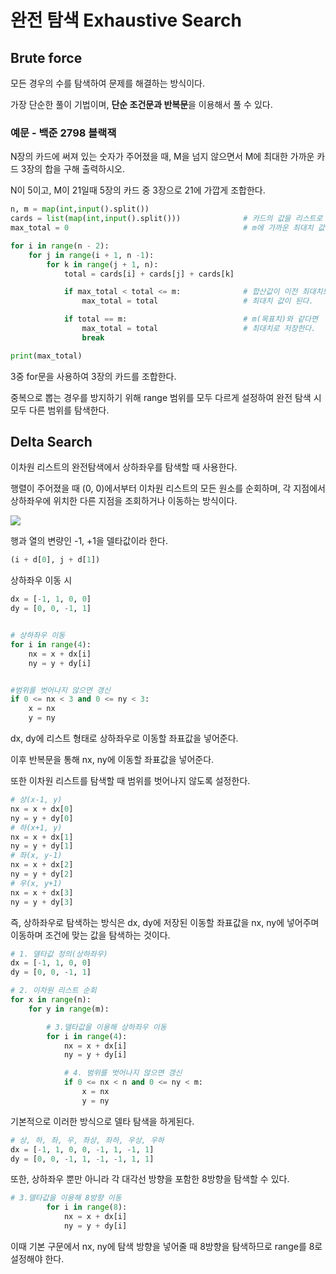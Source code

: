 # 완전 탐색 Exhaustive Search

## 

## Brute force

모든 경우의 수를 탐색하여 문제를 해결하는 방식이다.

가장 단순한 풀이 기법이며, **단순 조건문과 반복문**을 이용해서 풀 수 있다.

### 

### 예문 - 백준 2798 블랙잭

N장의 카드에 써져 있는 숫자가 주어졌을 때, M을 넘지 않으면서 M에 최대한 가까운 카드 3장의 합을 구해 출력하시오.

N이 5이고, M이 21일때 5장의 카드 중 3장으로 21에 가깝게 조합한다. 



```python
n, m = map(int,input().split())                     
cards = list(map(int,input().split()))              # 카드의 값을 리스트로 받는다.
max_total = 0                                       # m에 가까운 최대치 값을 저장하기 위한 변수

for i in range(n - 2):                              
    for j in range(i + 1, n -1):
        for k in range(j + 1, n):
            total = cards[i] + cards[j] + cards[k]

            if max_total < total <= m:              # 합산값이 이전 최대치보다 크거나 m(목표치)에 가까운 값이라면 
                max_total = total                   # 최대치 값이 된다.

            if total == m:                          # m(목표치)와 같다면
                max_total = total                   # 최대치로 저장한다.
                break

print(max_total)
```

3중 for문을 사용하여 3장의 카드를 조합한다. 

중복으로 뽑는 경우를 방지하기 위해 range 범위를 모두 다르게 설정하여 완전 탐색 시 모두 다른 범위를 탐색한다. 

## 

## Delta Search

이차원 리스트의 완전탐색에서 상하좌우를 탐색할 때 사용한다. 

행렬이 주어졌을 때 (0, 0)에서부터 이차원 리스트의 모든 원소를 순회하며, 각 지점에서 상하좌우에 위치한 다른 지점을 조회하거나 이동하는 방식이다.

![](https://blog.kakaocdn.net/dn/BnZM6/btrJCoplSQ6/aEK7A2KOL2JU0FZZYLAP6k/img.png)



행과 열의 변량인 -1, +1을 델타값이라 한다.

```python
(i + d[0], j + d[1])
```



상하좌우 이동 시 

```python
dx = [-1, 1, 0, 0]
dy = [0, 0, -1, 1]


# 상하좌우 이동
for i in range(4):
    nx = x + dx[i]
    ny = y + dy[i]


#범위를 벗어나지 않으면 갱신
if 0 <= nx < 3 and 0 <= ny < 3:
    x = nx
    y = ny
```

dx, dy에 리스트 형태로 상하좌우로 이동할 좌표값을 넣어준다. 

이후 반복문을 통해 nx, ny에 이동할 좌표값을 넣어준다. 

또한 이차원 리스트를 탐색할 때 범위를 벗어나지 않도록 설정한다. 

```python
# 상(x-1, y)
nx = x + dx[0]
ny = y + dy[0]
# 하(x+1, y)
nx = x + dx[1]
ny = y + dy[1]
# 좌(x, y-1)
nx = x + dx[2]
ny = y + dy[2]
# 우(x, y+1)
nx = x + dx[3]
ny = y + dy[3]
```

즉, 상하좌우로 탐색하는 방식은 dx, dy에 저장된 이동할 좌표값을 nx, ny에 넣어주며 이동하며 조건에 맞는 값을 탐색하는 것이다. 

```python
# 1. 델타값 정의(상하좌우)
dx = [-1, 1, 0, 0]
dy = [0, 0, -1, 1]

# 2. 이차원 리스트 순회
for x in range(n):
    for y in range(m):

        # 3.델타값을 이용해 상하좌우 이동
        for i in range(4):
            nx = x + dx[i]
            ny = y + dy[i]

            # 4. 범위를 벗어나지 않으면 갱신
            if 0 <= nx < n and 0 <= ny < m:
                x = nx
                y = ny
```

기본적으로 이러한 방식으로 델타 탐색을 하게된다. 

```python
# 상, 하, 좌, 우, 좌상, 좌하, 우상, 우하
dx = [-1, 1, 0, 0, -1, 1, -1, 1]
dy = [0, 0, -1, 1, -1, -1, 1, 1]
```

또한, 상하좌우 뿐만 아니라 각 대각선 방향을 포함한 8방향을 탐색할 수 있다. 

```python
# 3.델타값을 이용해 8방향 이동
        for i in range(8):
            nx = x + dx[i]
            ny = y + dy[i]
```

이때 기본 구문에서 nx, ny에 탐색 방향을 넣어줄 때 8방향을 탐색하므로 range를 8로 설정해야 한다.


